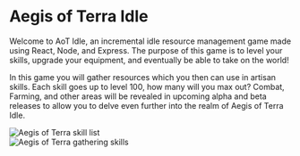 # Aegis of Terra Idle

Welcome to AoT Idle, an incremental idle resource management game made using React, Node, and Express. The purpose of this game is to level your skills, upgrade your equipment, and eventually be able to take on the world!  

In this game you will gather resources which you then can use in artisan skills. Each skill goes up to level 100, how many will you max out? Combat, Farming, and other areas will be revealed in upcoming alpha and beta releases to allow you to delve even further into the realm of Aegis of Terra Idle.

![Aegis of Terra skill list](https://cdn.discordapp.com/attachments/800395264770834450/803074987262869564/unknown.png "AoT Skills List")  
![Aegis of Terra gathering skills](https://cdn.discordapp.com/attachments/800395264770834450/802600861372383242/unknown.png "AoT Gathering Skills")
